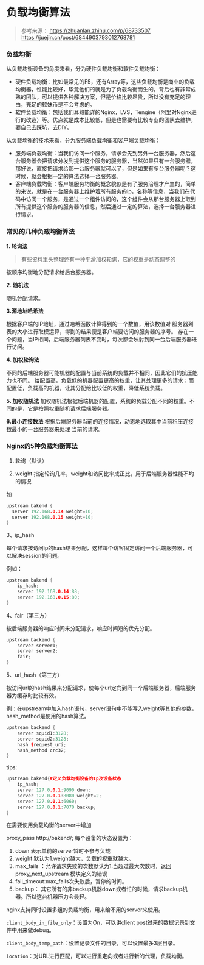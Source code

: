 # 负载均衡算法
> 参考来源： https://zhuanlan.zhihu.com/p/68733507
> https://juejin.cn/post/6844903793012768781

### 负载均衡
从负载均衡设备的角度来看，分为硬件负载均衡和软件负载均衡：

- 硬件负载均衡：比如最常见的F5，还有Array等，这些负载均衡是商业的负载均衡器，性能比较好，毕竟他们的就是为了负载均衡而生的，背后也有非常成熟的团队，可以提供各种解决方案，但是价格比较昂贵，所以没有充足的理由，充足的软妹币是不会考虑的。
- 软件负载均衡：包括我们耳熟能详的Nginx，LVS，Tengine（阿里对Nginx进行的改造）等。优点就是成本比较低，但是也需要有比较专业的团队去维护，要自己去踩坑，去DIY。

从负载均衡的技术来看，分为服务端负载均衡和客户端负载均衡：

- 服务端负载均衡：当我们访问一个服务，请求会先到另外一台服务器，然后这台服务器会把请求分发到提供这个服务的服务器，当然如果只有一台服务器，那好说，直接把请求给那一台服务器就可以了，但是如果有多台服务器呢？这时候，就会根据一定的算法选择一台服务器。
- 客户端负载均衡：客户端服务均衡的概念貌似是有了服务治理才产生的，简单的来说，就是在一台服务器上维护着所有服务的ip，名称等信息，当我们在代码中访问一个服务，是通过一个组件访问的，这个组件会从那台服务器上取到所有提供这个服务的服务器的信息，然后通过一定的算法，选择一台服务器进行请求。


### 常见的几种负载均衡算法
**1. 轮询法**
> 有些资料里头整理还有一种平滑加权轮询，它的权重是动态调整的

按顺序均衡地分配请求给后台服务器。
   
**2. 随机法**

随机分配请求。
   
**3.源地址哈希法**

根据客户端的IP地址，通过哈希函数计算得到的一个数值，用该数值对
服务器列表的大小进行取模运算，得到的结果便是客户端要访问的服务器的序号。
存在一个问题，当IP相同，后端服务器列表不变时，每次都会映射到同一台后端服务器进行访问。

**4. 加权轮询法**

不同的后端服务器可能机器的配置与当前系统的负载并不相同，因此它们的抗压能力也不同。
给配置高，负载低的机器配置更高的权重，让其处理更多的请求；而配置低，负载高的机器，让其分配给比较低的权重，降低系统负载。

**5. 加权随机法**
加权随机法根据后端机器的配置，系统的负载分配不同的权重。不同的是，它是按照权重随机请求后端服务器。

**6.最小连接数法**
根据后端服务器当前的连接情况，动态地选取其中当前积压连接数最小的一台服务器来处理
当前的请求。

### Nginx的5种负载均衡算法
1. 轮询（默认）

2. weight
指定轮询几率，weight和访问比率成正比，用于后端服务器性能不均的情况
   
如
```c++
upstream bakend {  
  server 192.168.0.14 weight=10;  
  server 192.168.0.15 weight=10;  
}
```   
3、ip_hash

每个请求按访问ip的hash结果分配，这样每个访客固定访问一个后端服务器，可以解决session的问题。

例如：
```c++
upstream bakend {
    ip_hash;
    server 192.168.0.14:88;
    server 192.168.0.15:80;
}
```
4、fair（第三方）

按后端服务器的响应时间来分配请求，响应时间短的优先分配。

```c++
upstream backend {  
    server server1;  
    server server2;  
    fair;  
}
```
5、url_hash（第三方）

按访问url的hash结果来分配请求，使每个url定向到同一个后端服务器，后端服务器为缓存时比较有效。

例：在upstream中加入hash语句，server语句中不能写入weight等其他的参数，hash_method是使用的hash算法。
```c++
upstream backend {  
    server squid1:3128;  
    server squid2:3128;  
    hash $request_uri;  
    hash_method crc32;  
}
```
tips:
```c++
upstream bakend{#定义负载均衡设备的Ip及设备状态  
    ip_hash;  
    server 127.0.0.1:9090 down;  
    server 127.0.0.1:8080 weight=2;  
    server 127.0.0.1:6060;  
    server 127.0.0.1:7070 backup;  
}
```
在需要使用负载均衡的server中增加

proxy_pass http://bakend/;
每个设备的状态设置为：

1. down 表示单前的server暂时不参与负载
2. weight 默认为1.weight越大，负载的权重就越大。
3. max_fails ：允许请求失败的次数默认为1.当超过最大次数时，返回proxy_next_upstream 模块定义的错误
4. fail_timeout:max_fails次失败后，暂停的时间。
5. backup： 其它所有的非backup机器down或者忙的时候，请求backup机器。所以这台机器压力会最轻。

nginx支持同时设置多组的负载均衡，用来给不用的server来使用。

`client_body_in_file_only`：设置为On，可以讲client post过来的数据记录到文件中用来做debug。

`client_body_temp_path`：设置记录文件的目录，可以设置最多3层目录。

`location`：对URL进行匹配，可以进行重定向或者进行新的代理，负载均衡。

